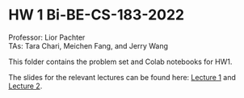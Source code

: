 # HW 1 Bi-BE-CS-183-2022
Professor: Lior Pachter  
TAs: Tara Chari, Meichen Fang, and Jerry Wang

This folder contains the problem set and Colab notebooks for HW1.

The slides for the relevant lectures can be found here: [Lecture 1]() and [Lecture 2]().



